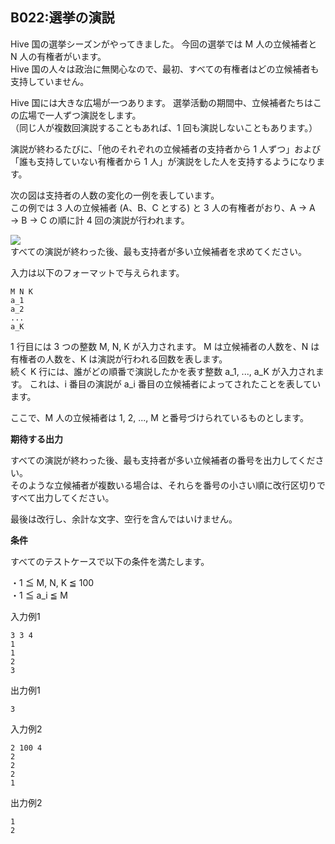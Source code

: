 B022:選挙の演説
----------


Hive 国の選挙シーズンがやってきました。 今回の選挙では M 人の立候補者と N 人の有権者がいます。  
Hive 国の人々は政治に無関心なので、最初、すべての有権者はどの立候補者も支持していません。  
  
Hive 国には大きな広場が一つあります。 選挙活動の期間中、立候補者たちはこの広場で一人ずつ演説をします。  
（同じ人が複数回演説することもあれば、1 回も演説しないこともあります。）  
  
演説が終わるたびに、「他のそれぞれの立候補者の支持者から 1 人ずつ」および「誰も支持していない有権者から 1 人」が演説をした人を支持するようになります。  
  
次の図は支持者の人数の変化の一例を表しています。  
この例では 3 人の立候補者 (A、B、C とする) と 3 人の有権者がおり、A → A → B → C の順に計 4 回の演説が行われます。  
  
![](/image/b022_img.png)  
すべての演説が終わった後、最も支持者が多い立候補者を求めてください。  


入力は以下のフォーマットで与えられます。  
  

    M N K
    a_1
    a_2
    ...
    a_K

  
1 行目には 3 つの整数 M, N, K が入力されます。 M は立候補者の人数を、N は有権者の人数を、K は演説が行われる回数を表します。  
続く K 行には、誰がどの順番で演説したかを表す整数 a\_1, ..., a\_K が入力されます。 これは、i 番目の演説が a\_i 番目の立候補者によってされたことを表しています。  
  
ここで、M 人の立候補者は 1, 2, ..., M と番号づけられているものとします。  
  

**期待する出力**

すべての演説が終わった後、最も支持者が多い立候補者の番号を出力してください。  
そのような立候補者が複数いる場合は、それらを番号の小さい順に改行区切りですべて出力してください。  
  
最後は改行し、余計な文字、空行を含んではいけません。  

**条件**

すべてのテストケースで以下の条件を満たします。  
  

・1 ≦ M, N, K ≦ 100  
・1 ≦ a\_i ≦ M  
  

入力例1

    3 3 4
    1
    1
    2
    3
    

出力例1

    3
    

入力例2

    2 100 4
    2
    2
    2
    1
    

出力例2

    1
    2